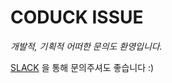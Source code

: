 # CODUCK ISSUE

*개발적, 기획적 어떠한 문의도 환영입니다.*

[SLACK](https://join.slack.com/t/coduck-user/shared_invite/enQtNDQ5MDgyODc4MjQwLTUxMjRlYzczOWZhOTkxZDA4NTY5NjNmZGMyZjIyNTMwOTY4NjRiM2U2YjBhM2Q5OTIyMmZhMTdmYTlkOTdjYjY) 을 통해 문의주셔도 좋습니다 :)
